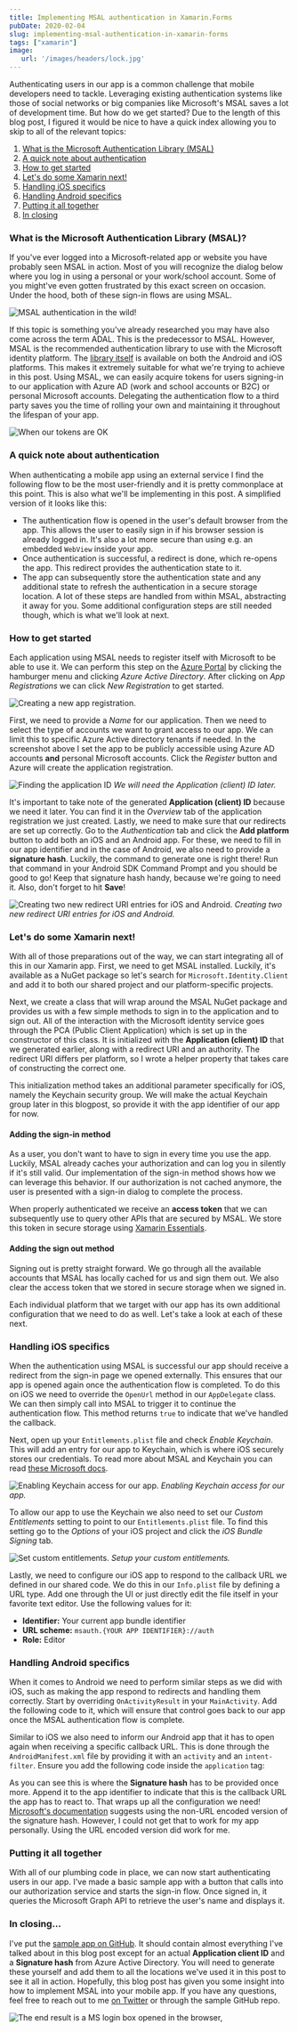 ```yaml
---
title: Implementing MSAL authentication in Xamarin.Forms
pubDate: 2020-02-04
slug: implementing-msal-authentication-in-xamarin-forms
tags: ["xamarin"]
image:
   url: '/images/headers/lock.jpg'
---
```

Authenticating users in our app is a common challenge that mobile developers need to tackle. Leveraging existing authentication systems like those of social networks or big companies like Microsoft's MSAL saves a lot of development time. But how do we get started?
Due to the length of this blog post, I figured it would be nice to have a quick index allowing you to skip to all of the relevant topics:
1.  [What is the Microsoft Authentication Library (MSAL)](#what)
2.  [A quick note about authentication](#note)
3.  [How to get started](#getstarted)
4.  [Let's do some Xamarin next!](#xamarin)
5.  [Handling iOS specifics](#ios)
6.  [Handling Android specifics](#android)
7.  [Putting it all together](#wrapup)
8.  [In closing](#conclusion)

### <a name="what"/>What is the Microsoft Authentication Library (MSAL)?
If you've ever logged into a Microsoft-related app or website you have probably seen MSAL in action. Most of you will recognize the dialog below where you log in using a personal or your work/school account. Some of you might've even gotten frustrated by this exact screen on occasion. Under the hood, both of these sign-in flows are using MSAL.

![MSAL authentication in the wild!](/images/posts/image-38.png)

If this topic is something you've already researched you may have also come across the term ADAL. This is the predecessor to MSAL. However, MSAL is the recommended authentication library to use with the Microsoft identity platform. The [library itself](https://docs.microsoft.com/en-us/azure/active-directory/develop/msal-overview) is available on both the Android and iOS platforms. This makes it extremely suitable for what we're trying to achieve in this post.
Using MSAL, we can easily acquire tokens for users signing-in to our application with Azure AD (work and school accounts or B2C) or personal Microsoft accounts. Delegating the authentication flow to a third party saves you the time of rolling your own and maintaining it throughout the lifespan of your app.

![When our tokens are OK](/images/posts/source.gif)

### <a name="note"/>A quick note about authentication
When authenticating a mobile app using an external service I find the following flow to be the most user-friendly and it is pretty commonplace at this point. This is also what we'll be implementing in this post. A simplified version of it looks like this:
*   The authentication flow is opened in the user's default browser from the app. This allows the user to easily sign in if his browser session is already logged in. It's also a lot more secure than using e.g. an embedded `WebView` inside your app.
*   Once authentication is successful, a redirect is done, which re-opens the app. This redirect provides the authentication state to it.
*   The app can subsequently store the authentication state and any additional state to refresh the authentication in a secure storage location.
A lot of these steps are handled from within MSAL, abstracting it away for you. Some additional configuration steps are still needed though, which is what we'll look at next.

### <a name="getstarted"/>How to get started
Each application using MSAL needs to register itself with Microsoft to be able to use it. We can perform this step on the [Azure Portal](https://portal.azure.com) by clicking the hamburger menu and clicking _Azure Active Directory_. After clicking on _App Registrations_ we can click _New Registration_ to get started.

![Creating a new app registration.](/images/posts/image-39.png)

First, we need to provide a _Name_ for our application. Then we need to select the type of accounts we want to grant access to our app. We can limit this to specific Azure Active directory tenants if needed. In the screenshot above I set the app to be publicly accessible using Azure AD accounts **and** personal Microsoft accounts. Click the _Register_ button and Azure will create the application registration.

![Finding the application ID](/images/posts/image-40.png)
*We will need the Application (client) ID later.*

It's important to take note of the generated **Application (client) ID** because we need it later. You can find it in the _Overview_ tab of the application registration we just created. Lastly, we need to make sure that our redirects are set up correctly. Go to the _Authentication_ tab and click the **Add platform** button to add both an iOS and an Android app. For these, we need to fill in our app identifier and in the case of Android, we also need to provide a **signature hash**. Luckily, the command to generate one is right there! Run that command in your Android SDK Command Prompt and you should be good to go! Keep that signature hash handy, because we're going to need it. Also, don't forget to hit **Save**!

![Creating two new redirect URI entries for iOS and Android.](/images/posts/image-49.png)
*Creating two new redirect URI entries for iOS and Android.*

### <a name="xamarin"/>Let's do some Xamarin next!
With all of those preparations out of the way, we can start integrating all of this in our Xamarin app. First, we need to get MSAL installed. Luckily, it's available as a NuGet package so let's search for `Microsoft.Identity.Client` and add it to both our shared project and our platform-specific projects.

Next, we create a class that will wrap around the MSAL NuGet package and provides us with a few simple methods to sign in to the application and to sign out. All of the interaction with the Microsoft identity service goes through the PCA (Public Client Application) which is set up in the constructor of this class. It is initialized with the **Application (client) ID** that we generated earlier, along with a redirect URI and an authority. The redirect URI differs per platform, so I wrote a helper property that takes care of constructing the correct one.

<script src="https://gist.github.com/sthewissen/e37c107f702f25b436f3e7396c1b1d04.js"></script>  

This initialization method takes an additional parameter specifically for iOS, namely the Keychain security group. We will make the actual Keychain group later in this blogpost, so provide it with the app identifier of our app for now.

#### Adding the sign-in method
As a user, you don't want to have to sign in every time you use the app. Luckily, MSAL already caches your authorization and can log you in silently if it's still valid. Our implementation of the sign-in method shows how we can leverage this behavior. If our authorization is not cached anymore, the user is presented with a sign-in dialog to complete the process.

<script src="https://gist.github.com/sthewissen/d78b6682ae7423051aa05d1ced9de73f.js"></script> 

When properly authenticated we receive an **access token** that we can subsequently use to query other APIs that are secured by MSAL. We store this token in secure storage using [Xamarin Essentials](https://github.com/xamarin/Essentials).

#### Adding the sign out method
Signing out is pretty straight forward. We go through all the available accounts that MSAL has locally cached for us and sign them out. We also clear the access token that we stored in secure storage when we signed in.

<script src="https://gist.github.com/sthewissen/adbf692296eb5747ba041f5ad6ecd8cb.js"></script>

Each individual platform that we target with our app has its own additional configuration that we need to do as well. Let's take a look at each of these next.

### <a name="ios"/>Handling iOS specifics
When the authentication using MSAL is successful our app should receive a redirect from the sign-in page we opened externally. This ensures that our app is opened again once the authentication flow is completed. To do this on iOS we need to override the `OpenUrl` method in our `AppDelegate` class. We can then simply call into MSAL to trigger it to continue the authentication flow. This method returns `true` to indicate that we've handled the callback.

<script src="https://gist.github.com/sthewissen/ef060dbb4b4ea67d45e586ed55899719.js"></script>

Next, open up your `Entitlements.plist` file and check _Enable Keychain_. This will add an entry for our app to Keychain, which is where iOS securely stores our credentials. To read more about MSAL and Keychain you can read [these Microsoft docs](https://docs.microsoft.com/en-us/azure/active-directory/develop/msal-net-xamarin-ios-considerations).

![Enabling Keychain access for our app.](/images/posts/image-45.png)
*Enabling Keychain access for our app.*

To allow our app to use the Keychain we also need to set our _Custom Entitlements_ setting to point to our `Entitlements.plist` file. To find this setting go to the _Options_ of your iOS project and click the _iOS Bundle Signing_ tab.

![Set custom entitlements.](/images/posts/image-42.png)
*Setup your custom entitlements.*

Lastly, we need to configure our iOS app to respond to the callback URL we defined in our shared code. We do this in our `Info.plist` file by defining a URL type. Add one through the UI or just directly edit the file itself in your favorite text editor. Use the following values for it:

*   **Identifier:** Your current app bundle identifier
*   **URL scheme:** `msauth.{YOUR APP IDENTIFIER}://auth`
*   **Role:** Editor

<script src="https://gist.github.com/sthewissen/36bfdef717b7c275c0d9780a7657aa3f.js"></script>

### <a name="android"/>Handling Android specifics
When it comes to Android we need to perform similar steps as we did with iOS, such as making the app respond to redirects and handling them correctly. Start by overriding `OnActivityResult` in your `MainActivity`. Add the following code to it, which will ensure that control goes back to our app once the MSAL authentication flow is complete.

<script src="https://gist.github.com/sthewissen/614859b5139c2c8c9c2988091239aff4.js"></script>

Similar to iOS we also need to inform our Android app that it has to open again when receiving a specific callback URL. This is done through the `AndroidManifest.xml` file by providing it with an `activity` and an `intent-filter`. Ensure you add the following code inside the `application` tag:

<script src="https://gist.github.com/sthewissen/f2ebe9934ab19624ec6ab8160b173c69.js"></script>
  
As you can see this is where the **Signature hash** has to be provided once more. Append it to the app identifier to indicate that this is the callback URL the app has to react to. That wraps up all the configuration we need! [Microsoft's documentation](https://docs.microsoft.com/en-us/azure/active-directory/develop/tutorial-v2-android) suggests using the non-URL encoded version of the signature hash. However, I could not get that to work for my app personally. Using the URL encoded version did work for me.

### <a name="wrapup"/>Putting it all together
With all of our plumbing code in place, we can now start authenticating users in our app. I've made a basic sample app with a button that calls into our authorization service and starts the sign-in flow. Once signed in, it queries the Microsoft Graph API to retrieve the user's name and displays it.

<script src="https://gist.github.com/sthewissen/874be19d9e636549ade3de496d7a85d5.js"></script>  

### <a name="conclusion"/>In closing...
I've put the [sample app on GitHub](https://github.com/sthewissen/MSALSample). It should contain almost everything I've talked about in this blog post except for an actual **Application client ID** and a **Signature hash** from Azure Active Directory. You will need to generate these yourself and add them to all the locations we've used it in this post to see it all in action. Hopefully, this blog post has given you some insight into how to implement MSAL into your mobile app. If you have any questions, feel free to reach out to me [on Twitter](https://www.twitter.com/devnl) or through the sample GitHub repo.

![The end result is a MS login box opened in the browser,](/images/posts/image-44.png?style=halfsize)